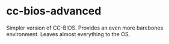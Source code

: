 # cc-bios-advanced
Simpler version of CC-BIOS. Provides an even more barebones environment. Leaves almost everything to the OS.
